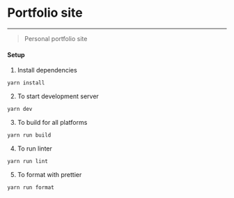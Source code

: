 # Portfolio site

---

> Personal portfolio site

#### **Setup**

1. Install dependencies

```js
yarn install
```

2. To start development server

```js
yarn dev
```

3. To build for all platforms

```js
yarn run build
```

4. To run linter

```js
yarn run lint
```


5. To format with prettier

```js
yarn run format
```
